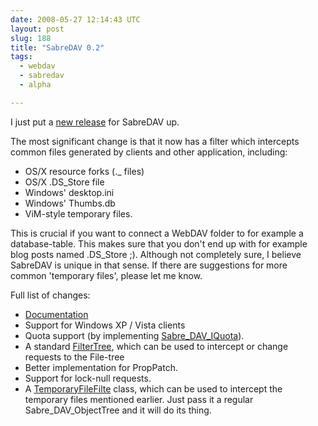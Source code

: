 ```yaml
---
date: 2008-05-27 12:14:43 UTC
layout: post
slug: 188
title: "SabreDAV 0.2"
tags:
  - webdav
  - sabredav
  - alpha

---
```

I just put a [new release][1] for SabreDAV up.

The most significant change is that it now has a filter which intercepts
common files generated by clients and other application, including:

* OS/X resource forks (._ files)
* OS/X .DS_Store file
* Windows' desktop.ini
* Windows' Thumbs.db
* ViM-style temporary files.

This is crucial if you want to connect a WebDAV folder to for example a
database-table. This makes sure that you don't end up with for example blog
posts named .DS_Store ;). Although not completely sure, I believe SabreDAV is
unique in that sense. If there are suggestions for more common 'temporary
files', please let me know.

Full list of changes:

* [Documentation][2]
* Support for Windows XP / Vista clients
* Quota support (by implementing [Sabre_DAV_IQuota][3]).
* A standard [FilterTree][4], which can be used to intercept or change
  requests to the File-tree
* Better implementation for PropPatch.
* Support for lock-null requests.
* A [TemporaryFileFilte][5] class, which can be used to intercept the temporary
  files mentioned earlier. Just pass it a regular Sabre_DAV_ObjectTree and it
  will do its thing.

[1]: https://github.com/fruux/sabre-dav/releases/
[2]: http://sabre.io/dav/
[3]: https://github.com/fruux/sabre-dav/blob/master/lib/Sabre/DAV/IQuota.php
[4]: https://github.com/fruux/sabre-dav/blob/0.2/Sabre/DAV/FilterTree.php
[5]: https://github.com/fruux/sabre-dav/blob/0.2/Sabre/DAV/TemporaryFileFilter.php
